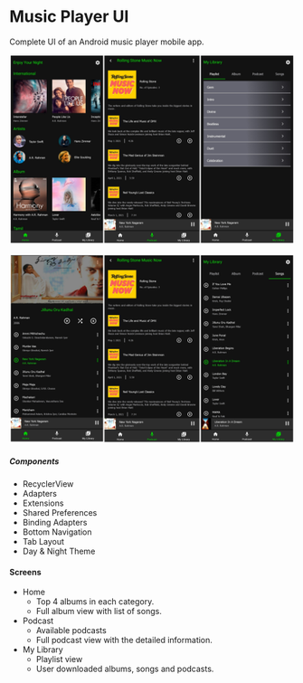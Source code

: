 # Music Player UI

Complete UI of an Android music player mobile app. 

![Artboard](app/src/main/res/drawable/music_player_1.jpg)

![Artboard](app/src/main/res/drawable/music_player_2.jpg)

##### Components
* RecyclerView
* Adapters
* Extensions
* Shared Preferences
* Binding Adapters
* Bottom Navigation
* Tab Layout
* Day & Night Theme

#### Screens
* Home 
  * Top 4 albums in each category.
  * Full album view with list of songs.
* Podcast
  * Available podcasts
  * Full podcast view with the detailed information.
* My Library
  * Playlist view
  * User downloaded albums, songs and podcasts.
 
